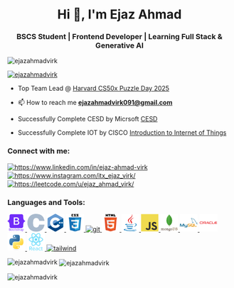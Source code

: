 <h1 align="center">Hi 👋, I'm Ejaz Ahmad</h1>
<h3 align="center">BSCS Student | Frontend Developer | Learning Full Stack & Generative AI</h3>

<p align="left"> <img src="https://komarev.com/ghpvc/?username=ejazahmadvirk&label=Profile%20views&color=0e75b6&style=flat" alt="ejazahmadvirk" /> </p>

<p align="left"> <a href="https://github.com/ryo-ma/github-profile-trophy"><img src="https://github-profile-trophy.vercel.app/?username=ejazahmadvirk" alt="ejazahmadvirk" /></a> </p>

- Top Team Lead @ [Harvard CS50x Puzzle Day 2025](https://certificates.cs50.io/6ab8f7e4-e1ca-4a1d-abe0-609eb24a4a81.png?size=A4)

- 📫 How to reach me **ejazahmadvirk091@gmail.com**

- Successfully Complete CESD by Micrsoft [CESD](https://www.linkedin.com/learning/certificates/d8e3252648f6c62ce6975a3e64f848ef99dccfa15ea94d5c96782fe0fb374154)

- Successfully Complete IOT by CISCO [Introduction to Internet of Things](https://www.credly.com/badges/378df8ff-c41a-40d7-ba2d-775507d681f3)

<h3 align="left">Connect with me:</h3>
<p align="left">
<a href="https://linkedin.com/in/https://www.linkedin.com/in/ejaz-ahmad-virk" target="blank"><img align="center" src="https://raw.githubusercontent.com/rahuldkjain/github-profile-readme-generator/master/src/images/icons/Social/linked-in-alt.svg" alt="https://www.linkedin.com/in/ejaz-ahmad-virk" height="30" width="40" /></a>
<a href="https://instagram.com/https://www.instagram.com/itx_ejaz_virk/" target="blank"><img align="center" src="https://raw.githubusercontent.com/rahuldkjain/github-profile-readme-generator/master/src/images/icons/Social/instagram.svg" alt="https://www.instagram.com/itx_ejaz_virk/" height="30" width="40" /></a>
<a href="https://www.leetcode.com/https://leetcode.com/u/ejaz_ahmad_virk/" target="blank"><img align="center" src="https://raw.githubusercontent.com/rahuldkjain/github-profile-readme-generator/master/src/images/icons/Social/leet-code.svg" alt="https://leetcode.com/u/ejaz_ahmad_virk/" height="30" width="40" /></a>
</p>

<h3 align="left">Languages and Tools:</h3>
<p align="left"> <a href="https://getbootstrap.com" target="_blank" rel="noreferrer"> <img src="https://raw.githubusercontent.com/devicons/devicon/master/icons/bootstrap/bootstrap-plain-wordmark.svg" alt="bootstrap" width="40" height="40"/> </a> <a href="https://www.cprogramming.com/" target="_blank" rel="noreferrer"> <img src="https://raw.githubusercontent.com/devicons/devicon/master/icons/c/c-original.svg" alt="c" width="40" height="40"/> </a> <a href="https://www.w3schools.com/cpp/" target="_blank" rel="noreferrer"> <img src="https://raw.githubusercontent.com/devicons/devicon/master/icons/cplusplus/cplusplus-original.svg" alt="cplusplus" width="40" height="40"/> </a> <a href="https://www.w3schools.com/css/" target="_blank" rel="noreferrer"> <img src="https://raw.githubusercontent.com/devicons/devicon/master/icons/css3/css3-original-wordmark.svg" alt="css3" width="40" height="40"/> </a> <a href="https://git-scm.com/" target="_blank" rel="noreferrer"> <img src="https://www.vectorlogo.zone/logos/git-scm/git-scm-icon.svg" alt="git" width="40" height="40"/> </a> <a href="https://www.w3.org/html/" target="_blank" rel="noreferrer"> <img src="https://raw.githubusercontent.com/devicons/devicon/master/icons/html5/html5-original-wordmark.svg" alt="html5" width="40" height="40"/> </a> <a href="https://www.java.com" target="_blank" rel="noreferrer"> <img src="https://raw.githubusercontent.com/devicons/devicon/master/icons/java/java-original.svg" alt="java" width="40" height="40"/> </a> <a href="https://developer.mozilla.org/en-US/docs/Web/JavaScript" target="_blank" rel="noreferrer"> <img src="https://raw.githubusercontent.com/devicons/devicon/master/icons/javascript/javascript-original.svg" alt="javascript" width="40" height="40"/> </a> <a href="https://www.mongodb.com/" target="_blank" rel="noreferrer"> <img src="https://raw.githubusercontent.com/devicons/devicon/master/icons/mongodb/mongodb-original-wordmark.svg" alt="mongodb" width="40" height="40"/> </a> <a href="https://www.mysql.com/" target="_blank" rel="noreferrer"> <img src="https://raw.githubusercontent.com/devicons/devicon/master/icons/mysql/mysql-original-wordmark.svg" alt="mysql" width="40" height="40"/> </a> <a href="https://www.oracle.com/" target="_blank" rel="noreferrer"> <img src="https://raw.githubusercontent.com/devicons/devicon/master/icons/oracle/oracle-original.svg" alt="oracle" width="40" height="40"/> </a> <a href="https://www.python.org" target="_blank" rel="noreferrer"> <img src="https://raw.githubusercontent.com/devicons/devicon/master/icons/python/python-original.svg" alt="python" width="40" height="40"/> </a> <a href="https://reactjs.org/" target="_blank" rel="noreferrer"> <img src="https://raw.githubusercontent.com/devicons/devicon/master/icons/react/react-original-wordmark.svg" alt="react" width="40" height="40"/> </a> <a href="https://tailwindcss.com/" target="_blank" rel="noreferrer"> <img src="https://www.vectorlogo.zone/logos/tailwindcss/tailwindcss-icon.svg" alt="tailwind" width="40" height="40"/> </a> </p>

<p><img align="left" src="https://github-readme-stats.vercel.app/api/top-langs?username=ejazahmadvirk&show_icons=true&locale=en&layout=compact" alt="ejazahmadvirk" /></p>

<p>&nbsp;<img align="center" src="https://github-readme-stats.vercel.app/api?username=ejazahmadvirk&show_icons=true&locale=en" alt="ejazahmadvirk" /></p>

<p><img align="center" src="https://github-readme-streak-stats.herokuapp.com/?user=ejazahmadvirk&" alt="ejazahmadvirk" /></p>
